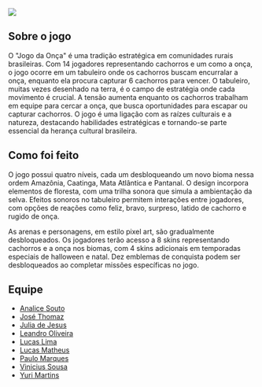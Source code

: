 
<img src="https://github.com/lima1301lucas/FATEC/assets/56768879/57e3cacf-c9b3-4a25-87d8-f4ad1a3783c2.png"/> 
<br/>
 
## Sobre o jogo
O "Jogo da Onça" é uma tradição estratégica em comunidades rurais brasileiras. Com 14 jogadores representando cachorros e um como a onça, o jogo ocorre em um tabuleiro onde os cachorros buscam encurralar a onça, enquanto ela procura capturar 6 cachorros para vencer. O tabuleiro, muitas vezes desenhado na terra, é o campo de estratégia onde cada movimento é crucial. A tensão aumenta enquanto os cachorros trabalham em equipe para cercar a onça, que busca oportunidades para escapar ou capturar cachorros. O jogo é uma ligação com as raízes culturais e a natureza, destacando habilidades estratégicas e tornando-se parte essencial da herança cultural brasileira.

## Como foi feito
O jogo possui quatro níveis, cada um desbloqueando um novo bioma nessa ordem Amazônia, Caatinga, Mata Atlântica e Pantanal. O design incorpora elementos de floresta, com uma trilha sonora que simula a ambientação da selva. Efeitos sonoros no tabuleiro permitem interações entre jogadores, com opções de reações como feliz, bravo, surpreso, latido de cachorro e rugido de onça.

As arenas e personagens, em estilo pixel art, são gradualmente desbloqueados. Os jogadores terão acesso a 8 skins representando cachorros e a onça nos biomas, com 4 skins adicionais em temporadas especiais de halloween e natal. Dez emblemas de conquista podem ser desbloqueados ao completar missões específicas no jogo.

## Equipe

- [Analice Souto](https://www.linkedin.com/in/analicesouto/) 
- [José Thomaz](https://www.linkedin.com/in/jose-thomaz/)
- [Julia de Jesus](https://www.linkedin.com/in/julia-de-jesus-dos-santos/)
- [Leandro Oliveira](www.linkedin.com/in/leandro-de-oliveira-26091721b)
- [Lucas Lima](https://www.linkedin.com/in/lucas-lima-1301/)
- [Lucas Matheus]()
- [Paulo Marques](https://www.linkedin.com/in/paulo-marques-gonçalves/)
- [Vinicius Sousa]()
- [Yuri Martins]()
